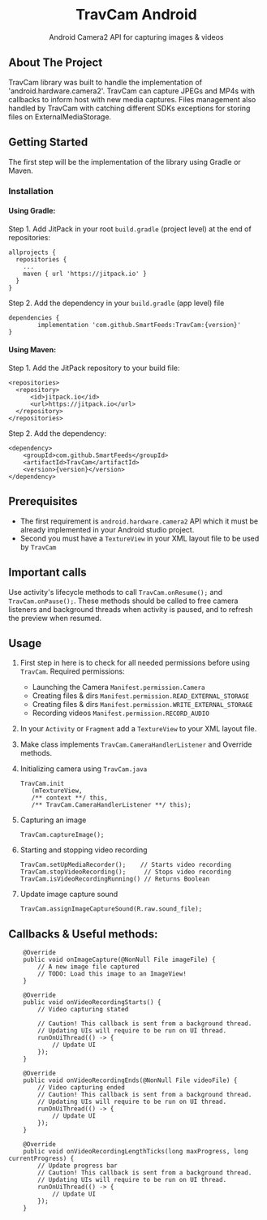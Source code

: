 <div id="top"></div>

<!-- PROJECT LOGO -->
<br />
<div align="center">
  <!--
    <a href="https://github.com/othneildrew/Best-README-Template">
      <img src="images/logo.png" alt="Logo" width="80" height="80">
    </a>
  -->

  <h1 align="center">TravCam Android</h1>

  <p align="center">
    Android Camera2 API for capturing images & videos
    <br />
  </p>
</div>



<!-- ABOUT THE PROJECT -->
## About The Project

TravCam library was built to handle the implementation of 'android.hardware.camera2'. TravCam can capture JPEGs and MP4s with callbacks to inform host with new media captures.
Files management also handled by TravCam with catching different SDKs exceptions for storing files on ExternalMediaStorage. 


<!-- GETTING STARTED -->
## Getting Started
The first step will be the implementation of the library using Gradle or Maven.

### Installation
#### Using Gradle:
Step 1. Add JitPack in your root `build.gradle` (project level) at the end of repositories:
```
allprojects {
  repositories {
    ...
    maven { url 'https://jitpack.io' }
  }
}
```
Step 2. Add the dependency in your `build.gradle` (app level) file
```
dependencies {
        implementation 'com.github.SmartFeeds:TravCam:{version}'
}
```

#### Using Maven:
Step 1. Add the JitPack repository to your build file:
```
<repositories>
  <repository>
      <id>jitpack.io</id>
      <url>https://jitpack.io</url>
  </repository>
</repositories>
```
Step 2. Add the dependency:
```
<dependency>
    <groupId>com.github.SmartFeeds</groupId>
    <artifactId>TravCam</artifactId>
    <version>{version}</version>
</dependency>
```

## Prerequisites

* The first requirement is `android.hardware.camera2` API which it must be already implemented in your Android studio project.
* Second you must have a `TextureView` in your XML layout file to be used by `TravCam`


## Important calls
Use activity's lifecycle methods to call `TravCam.onResume();` and `TravCam.onPause();`.
These methods should be called to free camera listeners and background threads when activity is paused, and to refresh the preview when resumed.

<!-- USAGE EXAMPLES -->
## Usage

1. First step in here is to check for all needed permissions before using `TravCam`. 
   Required permissions:
   * Launching the Camera `Manifest.permission.Camera`
   * Creating files & dirs `Manifest.permission.READ_EXTERNAL_STORAGE`
   * Creating files & dirs `Manifest.permission.WRITE_EXTERNAL_STORAGE`
   * Recording videos `Manifest.permission.RECORD_AUDIO`
   
2. In your `Activity` or `Fragment` add a `TextureView` to your XML layout file.
3. Make class implements ```TravCam.CameraHandlerListener``` and Override methods.
4. Initializing camera using `TravCam.java`
   ```
   TravCam.init
      (mTextureView, 
      /** context **/ this, 
      /** TravCam.CameraHandlerListener **/ this);
   ```
   
4. Capturing an image
   ```
   TravCam.captureImage();
   ```
5. Starting and stopping video recording
   ```
   TravCam.setUpMediaRecorder();    // Starts video recording
   TravCam.stopVideoRecording();     // Stops video recording
   TravCam.isVideoRecordingRunning() // Returns Boolean 
   ```
6. Update image capture sound
   ```
   TravCam.assignImageCaptureSound(R.raw.sound_file);
   ```
   
## Callbacks & Useful methods:
```
    @Override
    public void onImageCapture(@NonNull File imageFile) {
        // A new image file captured
        // TODO: Load this image to an ImageView!
    }
```

```
    @Override
    public void onVideoRecordingStarts() {
        // Video capturing stated
        
        // Caution! This callback is sent from a background thread. 
        // Updating UIs will require to be run on UI thread.
        runOnUiThread(() -> {
            // Update UI
        });
    }
```

```
    @Override
    public void onVideoRecordingEnds(@NonNull File videoFile) {
        // Video capturing ended
        // Caution! This callback is sent from a background thread. 
        // Updating UIs will require to be run on UI thread.
        runOnUiThread(() -> {
            // Update UI
        });
    }
```

```
    @Override
    public void onVideoRecordingLengthTicks(long maxProgress, long currentProgress) {
        // Update progress bar
        // Caution! This callback is sent from a background thread. 
        // Updating UIs will require to be run on UI thread.
        runOnUiThread(() -> {
            // Update UI
        });
    }
```
